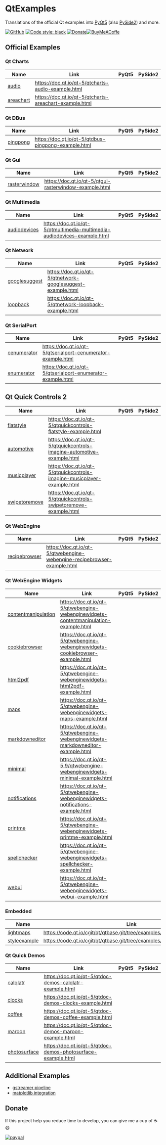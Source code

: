 # QtExamples
Translations of the official Qt examples into [PyQt5](https://pypi.org/project/PyQt5/) (also [PySide2](https://pypi.org/project/PySide2/)) and more.

 [![GitHub](https://img.shields.io/github/license/eyllanesc/QtExamples.svg)](https://github.com/eyllanesc/QtExamples/blob/master/LICENSE) [![Code style: black](https://img.shields.io/badge/code%20style-black-000000.svg)](https://github.com/psf/black) [![Donate](https://img.shields.io/badge/donate-PayPal-blue.svg?logo=paypal)](https://www.paypal.me/eyllanesc)[![BuyMeACoffe](https://www.buymeacoffee.com/assets/img/custom_images/orange_img.png)](https://www.buymeacoffee.com/eyllanesc)

## Official Examples

### Qt Charts

| Name                                   | Link                                                   | PyQt5 | PySide2 |
| -------------------------------------- | ------------------------------------------------------ | :---: | :-----: |
| [audio](official/charts/audio)         | https://doc.qt.io/qt-5/qtcharts-audio-example.html     |       |         |
| [areachart](official/charts/areachart) | https://doc.qt.io/qt-5/qtcharts-areachart-example.html |       |         |

### Qt DBus

| Name                               | Link                                                | PyQt5 | PySide2 |
| ---------------------------------- | --------------------------------------------------- | :---: | :-----: |
| [pingpong](official/dbus/pingpong) | https://doc.qt.io/qt-5/qtdbus-pingpong-example.html |       |         |


### Qt Gui

| Name                                      | Link                                                   | PyQt5 | PySide2 |
| ----------------------------------------- | ------------------------------------------------------ | :---: | :-----: |
| [rasterwindow](official/gui/rasterwindow) | https://doc.qt.io/qt-5/qtgui-rasterwindow-example.html |       |         |

### Qt Multimedia

| Name                                             | Link                                                                     | PyQt5 | PySide2 |
| ------------------------------------------------ | ------------------------------------------------------------------------ | :---: | :-----: |
| [audiodevices](official/multimedia/audiodevices) | https://doc.qt.io/qt-5/qtmultimedia-multimedia-audiodevices-example.html |       |         |

### Qt Network

| Name                                            | Link                                                        | PyQt5 | PySide2 |
| ----------------------------------------------- | ----------------------------------------------------------- | :---: | :-----: |
| [googlesuggest](official/network/googlesuggest) | https://doc.qt.io/qt-5/qtnetwork-googlesuggest-example.html |       |         |
| [loopback](official/network/loopback)           | https://doc.qt.io/qt-5/qtnetwork-loopback-example.html      |       |         |

### Qt SerialPort

| Name                                           | Link                                                         | PyQt5 | PySide2 |
| ---------------------------------------------- | ------------------------------------------------------------ | :---: | :-----: |
| [cenumerator](official/serialport/cenumerator) | https://doc.qt.io/qt-5/qtserialport-cenumerator-example.html |       |         |
| [enumerator](official/serialport/enumerator)   | https://doc.qt.io/qt-5/qtserialport-enumerator-example.html  |       |         |

## Qt Quick Controls 2

| Name                                                       | Link                                                                    | PyQt5 | PySide2 |
| ---------------------------------------------------------- | ----------------------------------------------------------------------- | :---: | :-----: |
| [flatstyle](official/quickcontrols2/flatstyle)             | https://doc.qt.io/qt-5/qtquickcontrols-flatstyle-example.html           |       |         |
| [automotive](official/quickcontrols2/imagine/automotive)   | https://doc.qt.io/qt-5/qtquickcontrols-imagine-automotive-example.html  |       |         |
| [musicplayer](official/quickcontrols2/imagine/musicplayer) | https://doc.qt.io/qt-5/qtquickcontrols-imagine-musicplayer-example.html |       |         |
| [swipetoremove](official/quickcontrols2/swipetoremove)     | https://doc.qt.io/qt-5/qtquickcontrols-swipetoremove-example.html       |       |         |

### Qt WebEngine

| Name                                              | Link                                                                    | PyQt5 | PySide2 |
| ------------------------------------------------- | ----------------------------------------------------------------------- | :---: | :-----: |
| [recipebrowser](official/webengine/recipebrowser) | https://doc.qt.io/qt-5/qtwebengine-webengine-recipebrowser-example.html |       |         |

### Qt WebEngine Widgets


| Name                                                                 | Link                                                                                 | PyQt5 | PySide2 |
| -------------------------------------------------------------------- | ------------------------------------------------------------------------------------ | :---: | :-----: |
| [contentmanipulation](official/webenginewidgets/contentmanipulation) | https://doc.qt.io/qt-5/qtwebengine-webenginewidgets-contentmanipulation-example.html |       |         |
| [cookiebrowser](official/webenginewidgets/cookiebrowser)             | https://doc.qt.io/qt-5/qtwebengine-webenginewidgets-cookiebrowser-example.html       |       |         |
| [html2pdf](official/webenginewidgets/html2pdf)                       | https://doc.qt.io/qt-5/qtwebengine-webenginewidgets-html2pdf-example.html            |       |         |
| [maps](official/webenginewidgets/maps)                               | https://doc.qt.io/qt-5/qtwebengine-webenginewidgets-maps-example.html                |       |         |
| [markdowneditor](official/webenginewidgets/markdowneditor)           | https://doc.qt.io/qt-5/qtwebengine-webenginewidgets-markdowneditor-example.html      |       |         |
| [minimal](official/webenginewidgets/minimal)                         | https://doc.qt.io/qt-5.9/qtwebengine-webenginewidgets-minimal-example.html           |       |         |
| [notifications](official/webenginewidgets/notifications)             | https://doc.qt.io/qt-5/qtwebengine-webenginewidgets-notifications-example.html       |       |         |
| [printme](official/webenginewidgets/printme)                         | https://doc.qt.io/qt-5/qtwebengine-webenginewidgets-printme-example.html             |       |         |
| [spellchecker](official/webenginewidgets/spellchecker)               | https://doc.qt.io/qt-5/qtwebengine-webenginewidgets-spellchecker-example.html        |       |         |
| [webui](official/webenginewidgets/webui)                             | https://doc.qt.io/qt-5/qtwebengine-webenginewidgets-webui-example.html               |       |         |


### Embedded

| Name                                           | Link                                                                      | PyQt5 | PySide2 |
| ---------------------------------------------- | ------------------------------------------------------------------------- | :---: | :-----: |
| [lightmaps](official/embedded/lightmaps)       | https://code.qt.io/cgit/qt/qtbase.git/tree/examples/embedded/lightmaps    |       |         |
| [styleexample](official/embedded/styleexample) | https://code.qt.io/cgit/qt/qtbase.git/tree/examples/embedded/styleexample |       |         |


### Qt Quick Demos

| Name                                        | Link                                                         | PyQt5 | PySide2 |
| ------------------------------------------- | ------------------------------------------------------------ | :---: | :-----: |
| [calqlatr](official/demos/calqlatr)         | https://doc.qt.io/qt-5/qtdoc-demos-calqlatr-example.html     |       |         |
| [clocks](official/demos/clocks)             | https://doc.qt.io/qt-5/qtdoc-demos-clocks-example.html       |       |         |
| [coffee](official/demos/coffee)             | https://doc.qt.io/qt-5/qtdoc-demos-coffee-example.html       |       |         |
| [maroon](official/demos/maroon)             | https://doc.qt.io/qt-5/qtdoc-demos-maroon-example.html       |       |         |
| [photosurface](official/demos/photosurface) | https://doc.qt.io/qt-5/qtdoc-demos-photosurface-example.html |       |         |

## Additional Examples

* [gstreamer pipeline](others/gst_pipeline)
* [matplotlib integration](others/matplotlib)

## Donate

If this project help you reduce time to develop, you can give me a cup of :coffee: :smile:

[![paypal](https://www.paypalobjects.com/en_US/i/btn/btn_donateCC_LG.gif)](https://www.paypal.me/eyllanesc)
